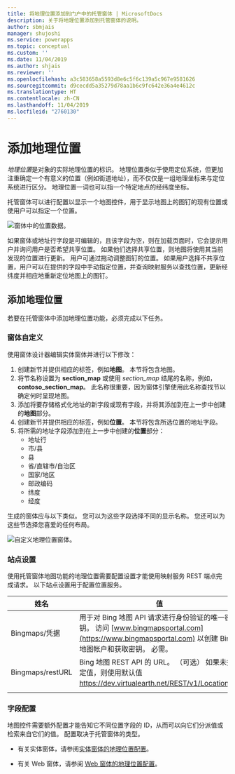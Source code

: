 ```yaml
---
title: 将地理位置添加到门户中的托管窗体 | MicrosoftDocs
description: 关于将地理位置添加到托管窗体的说明。
author: sbmjais
manager: shujoshi
ms.service: powerapps
ms.topic: conceptual
ms.custom: ''
ms.date: 11/04/2019
ms.author: shjais
ms.reviewer: ''
ms.openlocfilehash: a3c583658a5593d8e6c5f6c139a5c967e9581626
ms.sourcegitcommit: d9cecdd5a35279d78aa1b6c9fc642e36a4e4612c
ms.translationtype: HT
ms.contentlocale: zh-CN
ms.lasthandoff: 11/04/2019
ms.locfileid: "2760130"
---
```

# <a name="add-geolocation"></a>添加地理位置

*地理位置*是对象的实际地理位置的标识。 地理位置类似于使用定位系统，但更加注重确定一个有意义的位置（例如街道地址），而不仅仅是一组地理坐标来与定位系统进行区分。 地理位置一词也可以指一个特定地点的经纬度坐标。

托管窗体可以进行配置以显示一个地图控件，用于显示地图上的图钉的现有位置或使用户可以指定一个位置。

![窗体中的位置数据。](../media/location-data-form.png "窗体中的位置数据")

如果窗体或地址行字段是可编辑的，且该字段为空，则在加载页面时，它会提示用户并询问用户是否希望共享位置。 如果他们选择共享位置，则地图将使用其当前发现的位置进行更新。 用户可通过拖动调整图钉的位置。 如果用户选择不共享位置，用户可以在提供的字段中手动指定位置，并查询映射服务以查找位置，更新经纬度并相应地重新定位地图上的图钉。

## <a name="add-geolocation"></a>添加地理位置
若要在托管窗体中添加地理位置功能，必须完成以下任务。

### <a name="form-customization"></a>窗体自定义
使用窗体设计器编辑实体窗体并进行以下修改：

1. 创建新节并提供相应的标签，例如**地图**。 本节将包含地图。
2. 将节名称设置为 **section\_map** 或使用 _section\_map_ 结尾的名称，例如，**contoso\_section\_map**。 此名称很重要，因为窗体引擎使用此名称查找节以确定何时呈现地图。 
3. 添加将要存储格式化地址的新字段或现有字段，并将其添加到在上一步中创建的**地图**部分。
4. 创建新节并提供相应的标签，例如**位置**。 本节将包含所选位置的地址字段。
5. 将所需的地址字段添加到在上一步中创建的**位置**部分： 
    - 地址行
    - 市/县
    - 县
    - 省/直辖市/自治区
    - 国家/地区
    - 邮政编码
    - 纬度
    - 经度

生成的窗体应与以下类似。 您可以为这些字段选择不同的显示名称。 您还可以为这些节选择您喜爱的任何布局。

![自定义地理位置窗体。](../media/custom-geolocation-form.png "自定义地理位置窗体")

### <a name="site-settings"></a>站点设置
使用托管窗体地图功能的地理位置需要配置设置才能使用映射服务 REST 端点完成请求。 以下站点设置用于配置位置服务。

|姓名|值|
|---|---|
|Bingmaps/凭据|用于对 Bing 地图 API 请求进行身份验证的唯一密钥。 访问 [www.bingmapsportal.com](https://www.bingmapsportal.com) 以创建 Bing 地图帐户和获取密钥。 必需。|
|Bingmaps/restURL|Bing 地图 REST API 的 URL。 （可选） 如果未指定值，则使用默认值 https://dev.virtualearth.net/REST/v1/Locations。|
| |

### <a name="field-configurations"></a>字段配置
地图控件需要额外配置才能告知它不同位置字段的 ID，从而可以向它们分派值或检索来自它们的值。 配置取决于托管窗体的类型。

- 有关实体窗体，请参阅[实体窗体的地理位置配置](entity-forms.md#geolocation-configuration-for-entity-forms)。

- 有关 Web 窗体，请参阅 [Web 窗体的地理位置配置](web-form-properties.md#geolocation-configuration-for-web-form)。
